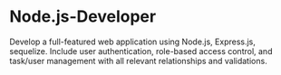 # Node.js-Developer
Develop a full-featured web application using Node.js, Express.js, sequelize. Include user authentication, role-based access control, and task/user management with all relevant relationships and validations.
